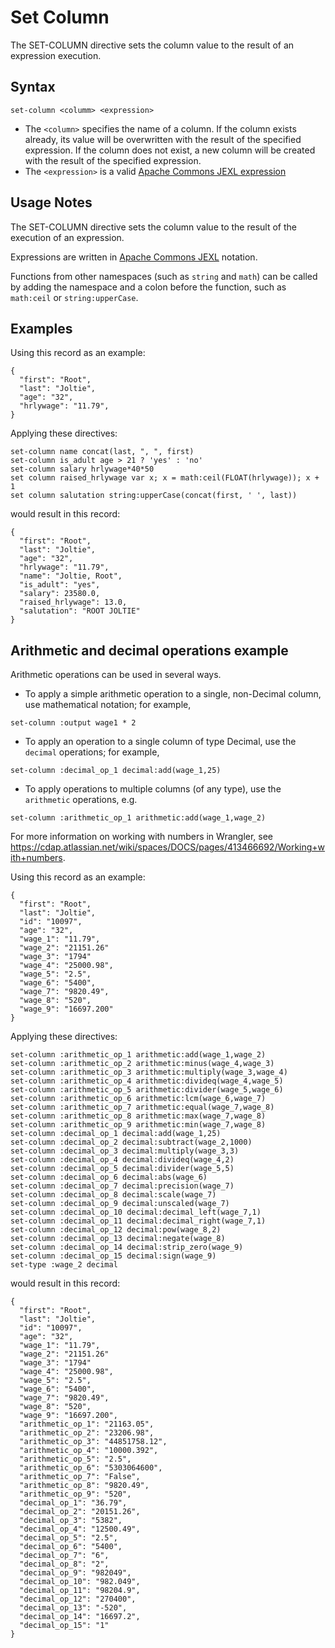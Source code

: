 # Set Column

The SET-COLUMN directive sets the column value to the result of an expression execution.


## Syntax
```
set-column <columm> <expression>
```

* The `<column>` specifies the name of a column. If the column exists already, its value will be overwritten with the result of the specified expression. If the column does not exist, a new column will be created with the result of the specified expression.
* The `<expression>` is a valid [Apache Commons JEXL
  expression](http://commons.apache.org/proper/commons-jexl/reference/syntax.html)


## Usage Notes

The SET-COLUMN directive sets the column value to the result of the execution of an expression.

Expressions are written in [Apache Commons
JEXL](http://commons.apache.org/proper/commons-jexl/reference/syntax.html) notation.

Functions from other namespaces (such as `string` and `math`) can be called by adding the
namespace and a colon before the function, such as `math:ceil` or `string:upperCase`.


## Examples

Using this record as an example:
```
{
  "first": "Root",
  "last": "Joltie",
  "age": "32",
  "hrlywage": "11.79",
}
```

Applying these directives:
```
set-column name concat(last, ", ", first)
set-column is_adult age > 21 ? 'yes' : 'no'
set-column salary hrlywage*40*50
set column raised_hrlywage var x; x = math:ceil(FLOAT(hrlywage)); x + 1
set column salutation string:upperCase(concat(first, ' ', last))
```

would result in this record:
```
{
  "first": "Root",
  "last": "Joltie",
  "age": "32",
  "hrlywage": "11.79",
  "name": "Joltie, Root",
  "is_adult": "yes",
  "salary": 23580.0,
  "raised_hrlywage": 13.0,
  "salutation": "ROOT JOLTIE"
}
```

## Arithmetic and decimal operations example 

Arithmetic operations can be used in several ways. 
- To apply a simple arithmetic operation to a single, non-Decimal column, use mathematical notation; for example,
```
set-column :output wage1 * 2
```
- To apply an operation to a single column of type Decimal, use the `decimal` operations; for example,
```
set-column :decimal_op_1 decimal:add(wage_1,25)
```
- To apply operations to multiple columns (of any type), use the `arithmetic` operations, e.g. 
```
set-column :arithmetic_op_1 arithmetic:add(wage_1,wage_2)
```
For more information on working with numbers in Wrangler, see https://cdap.atlassian.net/wiki/spaces/DOCS/pages/413466692/Working+with+numbers.

Using this record as an example:
```
{
  "first": "Root",
  "last": "Joltie",
  "id": "10097",
  "age": "32",
  "wage_1": "11.79",
  "wage_2": "21151.26"
  "wage_3": "1794"
  "wage_4": "25000.98",
  "wage_5": "2.5",
  "wage_6": "5400",
  "wage_7": "9820.49",
  "wage_8": "520",
  "wage_9": "16697.200"
}
```
Applying these directives:
```
set-column :arithmetic_op_1 arithmetic:add(wage_1,wage_2)
set-column :arithmetic_op_2 arithmetic:minus(wage_4,wage_3)
set-column :arithmetic_op_3 arithmetic:multiply(wage_3,wage_4)
set-column :arithmetic_op_4 arithmetic:divideq(wage_4,wage_5)
set-column :arithmetic_op_5 arithmetic:divider(wage_5,wage_6)
set-column :arithmetic_op_6 arithmetic:lcm(wage_6,wage_7)
set-column :arithmetic_op_7 arithmetic:equal(wage_7,wage_8)
set-column :arithmetic_op_8 arithmetic:max(wage_7,wage_8)
set-column :arithmetic_op_9 arithmetic:min(wage_7,wage_8)
set-column :decimal_op_1 decimal:add(wage_1,25)
set-column :decimal_op_2 decimal:subtract(wage_2,1000)
set-column :decimal_op_3 decimal:multiply(wage_3,3)
set-column :decimal_op_4 decimal:divideq(wage_4,2)
set-column :decimal_op_5 decimal:divider(wage_5,5)
set-column :decimal_op_6 decimal:abs(wage_6)
set-column :decimal_op_7 decimal:precision(wage_7)
set-column :decimal_op_8 decimal:scale(wage_7)
set-column :decimal_op_9 decimal:unscaled(wage_7)
set-column :decimal_op_10 decimal:decimal_left(wage_7,1)
set-column :decimal_op_11 decimal:decimal_right(wage_7,1)
set-column :decimal_op_12 decimal:pow(wage_8,2)
set-column :decimal_op_13 decimal:negate(wage_8)
set-column :decimal_op_14 decimal:strip_zero(wage_9)
set-column :decimal_op_15 decimal:sign(wage_9)
set-type :wage_2 decimal
```
would result in this record:
```
{
  "first": "Root",
  "last": "Joltie",
  "id": "10097",
  "age": "32",
  "wage_1": "11.79",
  "wage_2": "21151.26"
  "wage_3": "1794"
  "wage_4": "25000.98",
  "wage_5": "2.5",
  "wage_6": "5400",
  "wage_7": "9820.49",
  "wage_8": "520",
  "wage_9": "16697.200",
  "arithmetic_op_1": "21163.05",
  "arithmetic_op_2": "23206.98",
  "arithmetic_op_3": "44851758.12",
  "arithmetic_op_4": "10000.392",
  "arithmetic_op_5": "2.5",
  "arithmetic_op_6": "5303064600",
  "arithmetic_op_7": "False",
  "arithmetic_op_8": "9820.49",
  "arithmetic_op_9": "520",
  "decimal_op_1": "36.79",
  "decimal_op_2": "20151.26",
  "decimal_op_3": "5382",
  "decimal_op_4": "12500.49",
  "decimal_op_5": "2.5",
  "decimal_op_6": "5400",
  "decimal_op_7": "6",
  "decimal_op_8": "2",
  "decimal_op_9": "982049",
  "decimal_op_10": "982.049",
  "decimal_op_11": "98204.9",
  "decimal_op_12": "270400",
  "decimal_op_13": "-520",
  "decimal_op_14": "16697.2",
  "decimal_op_15": "1"
}
```
